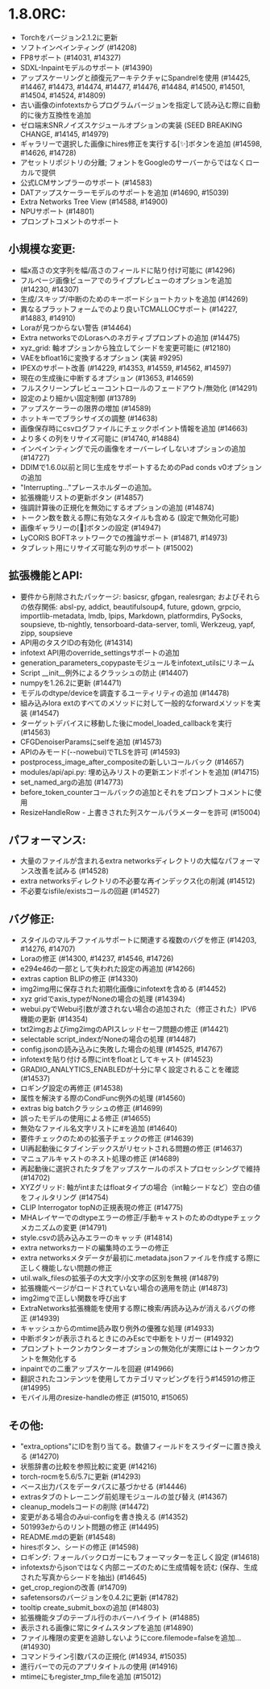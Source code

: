 # 1.8.0RC:
- Torchをバージョン2.1.2に更新
- ソフトインペインティング (#14208)
- FP8サポート (#14031, #14327)
- SDXL-Inpaintモデルのサポート (#14390)
- アップスケーリングと顔復元アーキテクチャにSpandrelを使用 (#14425, #14467, #14473, #14474, #14477, #14476, #14484, #14500, #14501, #14504, #14524, #14809)
- 古い画像のinfotextsからプログラムバージョンを指定して読み込む際に自動的に後方互換性を追加
- ゼロ端末SNRノイズスケジュールオプションの実装 (SEED BREAKING CHANGE, #14145, #14979)
- ギャラリーで選択した画像にhires修正を実行する[✨]ボタンを追加 (#14598, #14626, #14728)
- アセットリポジトリの分離; フォントをGoogleのサーバーからではなくローカルで提供
- 公式LCMサンプラーのサポート (#14583)
- DATアップスケーラーモデルのサポートを追加 (#14690, #15039)
- Extra Networks Tree View (#14588, #14900)
- NPUサポート (#14801)
- プロンプトコメントのサポート
## 小規模な変更:
- 幅x高さの文字列を幅/高さのフィールドに貼り付け可能に (#14296)
- フルページ画像ビューアでのライブプレビューのオプションを追加 (#14230, #14307)
- 生成/スキップ/中断のためのキーボードショートカットを追加 (#14269)
- 異なるプラットフォームでのより良いTCMALLOCサポート (#14227, #14883, #14910)
- Loraが見つからない警告 (#14464)
- Extra networksでのLorasへのネガティブプロンプトの追加 (#14475)
- xyz_grid: 軸オプションから独立してシードを変更可能に (#12180)
- VAEをbfloat16に変換するオプション (実装 #9295)
- IPEXのサポート改善 (#14229, #14353, #14559, #14562, #14597)
- 現在の生成後に中断するオプション (#13653, #14659)
- フルスクリーンプレビューコントロールのフェードアウト/無効化 (#14291)
- 設定のより細かい固定制御 (#13789)
- アップスケーラーの限界の増加 (#14589)
- ホットキーでブラシサイズの調整 (#14638)
- 画像保存時にcsvログファイルにチェックポイント情報を追加 (#14663)
- より多くの列をリサイズ可能に (#14740, #14884)
- インペインティングで元の画像をオーバーレイしないオプションの追加 (#14727)
- DDIMで1.6.0以前と同じ生成をサポートするためのPad conds v0オプションの追加
- "Interrupting..."プレースホルダーの追加。
- 拡張機能リストの更新ボタン (#14857)
- 強調計算後の正規化を無効にするオプションの追加 (#14874)
- トークン数を数える際に有効なスタイルも含める (設定で無効化可能)
- 画像ギャラリーの[📂]ボタンの設定 (#14947)
- LyCORIS BOFTネットワークでの推論サポート (#14871, #14973)
- タブレット用にリサイズ可能な列のサポート (#15002)
## 拡張機能とAPI:
- 要件から削除されたパッケージ: basicsr, gfpgan, realesrgan; およびそれらの依存関係: absl-py, addict, beautifulsoup4, future, gdown, grpcio, importlib-metadata, lmdb, lpips, Markdown, platformdirs, PySocks, soupsieve, tb-nightly, tensorboard-data-server, tomli, Werkzeug, yapf, zipp, soupsieve
- API用のタスクIDの有効化 (#14314)
- infotext API用のoverride_settingsサポートの追加
- generation_parameters_copypasteモジュールをinfotext_utilsにリネーム
- Script __init__例外によるクラッシュの防止 (#14407)
- numpyを1.26.2に更新 (#14471)
- モデルのdtype/deviceを調査するユーティリティの追加 (#14478)
- 組み込みlora extのすべてのメソッドに対して一般的なforwardメソッドを実装 (#14547)
- ターゲットデバイスに移動した後にmodel_loaded_callbackを実行 (#14563)
- CFGDenoiserParamsにselfを追加 (#14573)
- APIのみモード(--nowebui)でTLSを許可 (#14593)
- postprocess_image_after_compositeの新しいコールバック (#14657)
- modules/api/api.py: 埋め込みリストの更新エンドポイントを追加 (#14715)
- set_named_argの追加 (#14773)
- before_token_counterコールバックの追加とそれをプロンプトコメントに使用
- ResizeHandleRow - 上書きされた列スケールパラメーターを許可 (#15004)
## パフォーマンス:
- 大量のファイルが含まれるextra networksディレクトリの大幅なパフォーマンス改善を試みる (#14528)
- extra networksディレクトリの不必要な再インデックス化の削減 (#14512)
- 不必要なisfile/existsコールの回避 (#14527)
## バグ修正:
- スタイルのマルチファイルサポートに関連する複数のバグを修正 (#14203, #14276, #14707)
- Loraの修正 (#14300, #14237, #14546, #14726)
- e294e46の一部として失われた設定の再追加 (#14266)
- extras caption BLIPの修正 (#14330)
- img2img用に保存された初期化画像にinfotextを含める (#14452)
- xyz gridでaxis_typeがNoneの場合の処理 (#14394)
- webui.pyでWebui引数が渡されない場合の追加された（修正された）IPV6機能の更新 (#14354)
- txt2imgおよびimg2imgのAPIスレッドセーフ問題の修正 (#14421)
- selectable script_indexがNoneの場合の処理 (#14487)
- config.jsonの読み込みに失敗した場合の処理 (#14525, #14767)
- infotextを貼り付ける際にintをfloatとしてキャスト (#14523)
- GRADIO_ANALYTICS_ENABLEDが十分に早く設定されることを確認 (#14537)
- ロギング設定の再修正 (#14538)
- 属性を解決する際のCondFunc例外の処理 (#14560)
- extras big batchクラッシュの修正 (#14699)
- 誤ったモデルの使用による修正 (#14655)
- 無効なファイル名文字リストに#を追加 (#14640)
- 要件チェックのための拡張子チェックの修正 (#14639)
- UI再起動後にタブインデックスがリセットされる問題の修正 (#14637)
- マニュアルキャストのネスト処理の修正 (#14689)
- 再起動後に選択されたタブをアップスケールのポストプロセッシングで維持 (#14702)
- XYZグリッド: 軸がintまたはfloatタイプの場合（int軸シードなど）空白の値をフィルタリング (#14754)
- CLIP Interrogator topNの正規表現の修正 (#14775)
- MHAレイヤーでのdtypeエラーの修正/手動キャストのためのdtypeチェックメカニズムの変更 (#14791)
- style.csvの読み込みエラーのキャッチ (#14814)
- extra networksカードの編集時のエラーの修正
- extra networksメタデータが最初に.metadata.jsonファイルを作成する際に正しく機能しない問題の修正
- util.walk_filesの拡張子の大文字/小文字の区別を無視 (#14879)
- 拡張機能ページがロードされていない場合の適用を防止 (#14873)
- img2imgで正しい関数を呼び出す
- ExtraNetworks拡張機能を使用する際に検索/再読み込みが消えるバグの修正 (#14939)
- キャッシュからのmtime読み取り例外の優雅な処理 (#14933)
- 中断ボタンが表示されるときにのみEscで中断をトリガー (#14932)
- プロンプトトークンカウンターオプションの無効化が実際にはトークンカウントを無効化する
- inpaintでの二重アップスケールを回避 (#14966)
- 翻訳されたコンテンツを使用してカテゴリマッピングを行う#14591の修正 (#14995)
- モバイル用のresize-handleの修正 (#15010, #15065)
## その他:
- "extra_options"にIDを割り当てる。数値フィールドをスライダーに置き換える (#14270)
- 状態辞書の比較を参照比較に変更 (#14216)
- torch-rocmを5.6/5.7に更新 (#14293)
- ベース出力パスをデータパスに基づかせる (#14446)
- extrasタブのトレーニング前処理モジュールの並び替え (#14367)
- cleanup_modelsコードの削除 (#14472)
- 変更がある場合のみui-configを書き換える (#14352)
- 501993eからのリント問題の修正 (#14495)
- README.mdの更新 (#14548)
- hiresボタン、シードの修正 (#14598)
- ロギング: フォールバックロガーにもフォーマッターを正しく設定 (#14618)
- infotextsからjsonではなく内部ニーズのために生成情報を読む (保存、生成された写真からシードを抽出) (#14645)
- get_crop_regionの改善 (#14709)
- safetensorsのバージョンを0.4.2に更新 (#14782)
- tooltip create_submit_boxの追加 (#14803)
- 拡張機能タブのテーブル行のホバーハイライト (#14885)
- 表示される画像に常にタイムスタンプを追加 (#14890)
- ファイル権限の変更を追跡しないようにcore.filemode=falseを追加… (#14930)
- コマンドライン引数パスの正規化 (#14934, #15035)
- 進行バーでの元のアプリタイトルの使用 (#14916)
- mtimeにもregister_tmp_fileを追加 (#15012)
